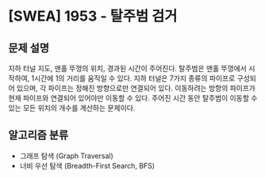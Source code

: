 # [SWEA] 1953 - 탈주범 검거

## 문제 설명

지하 터널 지도, 맨홀 뚜껑의 위치, 경과된 시간이 주어진다. 탈주범은 맨홀 뚜껑에서 시작하여, 1시간에 1의 거리를 움직일 수 있다.
지하 터널은 7가지 종류의 파이프로 구성되어 있으며, 각 파이프는 정해진 방향으로만 연결되어 있다. 이동하려는 방향의 파이프가 현재 파이프와 연결되어 있어야만 이동할 수 있다.
주어진 시간 동안 탈주범이 이동할 수 있는 모든 위치의 개수를 계산하는 문제이다.

## 알고리즘 분류

- 그래프 탐색 (Graph Traversal)
- 너비 우선 탐색 (Breadth-First Search, BFS)
